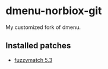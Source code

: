 # dmenu-norbiox-git

My customized fork of dmenu.

## Installed patches

- [fuzzymatch 5.3](patches/dmenu-fuzzymatch-5.3.diff)

